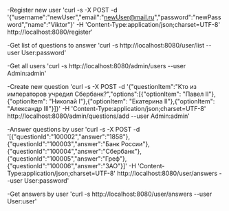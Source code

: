 -Register new user
'curl -s -X POST -d '{"username":"newUser","email":"newUser@mail.ru","password":"newPassword","name":"Viktor"}' -H 'Content-Type:application/json;charset=UTF-8' http://localhost:8080/register'

-Get list of questions to answer
'curl -s http://localhost:8080/user/list --user User:password'

-Get all users
'curl -s http://localhost:8080/admin/users --user Admin:admin'

-Create new question
'curl -s -X POST -d '{"questionItem":"Кто из императоров учредил Сбербанк?","options":[{"optionItem": "Павел II"},{"optionItem": "Николай I"},{"optionItem": "Екатерина II"},{"optionItem": "Александр III"}]}' -H 'Content-Type:application/json;charset=UTF-8' http://localhost:8080/admin/questions/add --user Admin:admin'

-Answer questions by user
'curl -s -X POST -d '[{"questionId":"100002","answer":"1858"},{"questionId":"100003","answer":"Банк России"},{"questionId":"100004","answer":"Сбербанк"},{"questionId":"100005","answer":"Греф"},{"questionId":"100006","answer":"ЗАО"}]' -H 'Content-Type:application/json;charset=UTF-8' http://localhost:8080/user/answers --user User:password'

-Get answers by user
'curl -s http://localhost:8080/user/answers --user User:user'